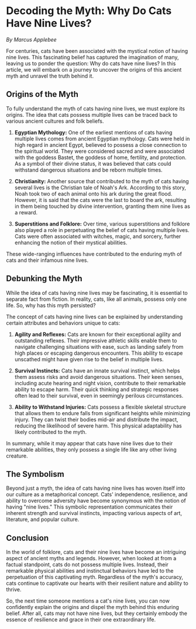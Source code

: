# Decoding the Myth: Why Do Cats Have Nine Lives?

*By Marcus Applebee*



For centuries, cats have been associated with the mystical notion of having nine lives. This fascinating belief has captured the imagination of many, leaving us to ponder the question: Why do cats have nine lives? In this article, we will embark on a journey to uncover the origins of this ancient myth and unravel the truth behind it.


## Origins of the Myth

To fully understand the myth of cats having nine lives, we must explore its origins. The idea that cats possess multiple lives can be traced back to various ancient cultures and folk beliefs.

1. **Egyptian Mythology:** One of the earliest mentions of cats having multiple lives comes from ancient Egyptian mythology. Cats were held in high regard in ancient Egypt, believed to possess a close connection to the spiritual world. They were considered sacred and were associated with the goddess Bastet, the goddess of home, fertility, and protection. As a symbol of their divine status, it was believed that cats could withstand dangerous situations and be reborn multiple times.

2. **Christianity:** Another source that contributed to the myth of cats having several lives is the Christian tale of Noah's Ark. According to this story, Noah took two of each animal onto his ark during the great flood. However, it is said that the cats were the last to board the ark, resulting in them being touched by divine intervention, granting them nine lives as a reward.

3. **Superstitions and Folklore:** Over time, various superstitions and folklore also played a role in perpetuating the belief of cats having multiple lives. Cats were often associated with witches, magic, and sorcery, further enhancing the notion of their mystical abilities.

These wide-ranging influences have contributed to the enduring myth of cats and their infamous nine lives.


## Debunking the Myth

While the idea of cats having nine lives may be fascinating, it is essential to separate fact from fiction. In reality, cats, like all animals, possess only one life. So, why has this myth persisted?

The concept of cats having nine lives can be explained by understanding certain attributes and behaviors unique to cats:

1. **Agility and Reflexes:** Cats are known for their exceptional agility and outstanding reflexes. Their impressive athletic skills enable them to navigate challenging situations with ease, such as landing safely from high places or escaping dangerous encounters. This ability to escape unscathed might have given rise to the belief in multiple lives.

2. **Survival Instincts:** Cats have an innate survival instinct, which helps them assess risks and avoid dangerous situations. Their keen senses, including acute hearing and night vision, contribute to their remarkable ability to escape harm. Their quick thinking and strategic responses often lead to their survival, even in seemingly perilous circumstances.

3. **Ability to Withstand Injuries:** Cats possess a flexible skeletal structure that allows them to endure falls from significant heights while minimizing injury. They can twist their bodies mid-air and distribute the impact, reducing the likelihood of severe harm. This physical adaptability has likely contributed to the myth.

In summary, while it may appear that cats have nine lives due to their remarkable abilities, they only possess a single life like any other living creature.


## The Symbolism 

Beyond just a myth, the idea of cats having nine lives has woven itself into our culture as a metaphorical concept. Cats' independence, resilience, and ability to overcome adversity have become synonymous with the notion of having "nine lives." This symbolic representation communicates their inherent strength and survival instincts, impacting various aspects of art, literature, and popular culture.


## Conclusion

In the world of folklore, cats and their nine lives have become an intriguing aspect of ancient myths and legends. However, when looked at from a factual standpoint, cats do not possess multiple lives. Instead, their remarkable physical abilities and instinctual behaviors have led to the perpetuation of this captivating myth. Regardless of the myth's accuracy, cats continue to captivate our hearts with their resilient nature and ability to thrive.

So, the next time someone mentions a cat's nine lives, you can now confidently explain the origins and dispel the myth behind this enduring belief. After all, cats may not have nine lives, but they certainly embody the essence of resilience and grace in their one extraordinary life.